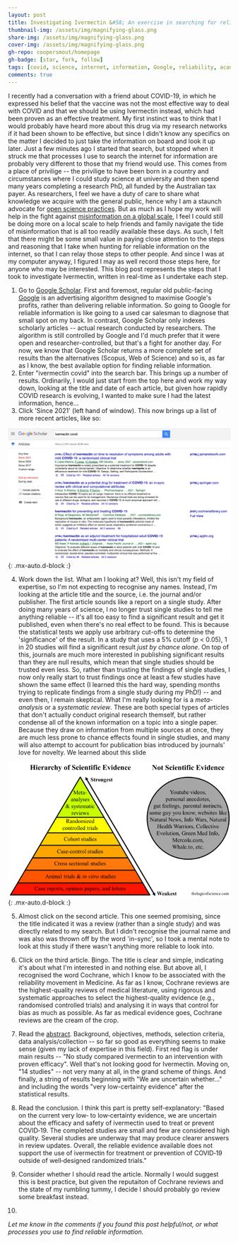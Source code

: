 ```yaml
---
layout: post
title: Investigating Ivermectin &#58; An exercise in searching for reliable information
thumbnail-img: /assets/img/magnifying-glass.png
share-img: /assets/img/magnifying-glass.png
cover-img: /assets/img/magnifying-glass.png
gh-repo: coopersmout/homepage
gh-badge: [star, fork, follow]
tags: [covid, science, internet, information, Google, reliability, academia]
comments: true
---
```


I recently had a conversation with a friend about COVID-19, in which he expressed his belief that the vaccine was not the most effective way to deal with COVID and that we should be using Ivermectin instead, which had been proven as an effective treatment. My first instinct was to think that I would probably have heard more about this drug via my research networks if it had been shown to be effective, but since I didn't know any specifics on the matter I decided to just take the information on board and look it up later. Just a few minutes ago I started that search, but stopped when it struck me that processes I use to search the internet for information are probably very different to those that my friend would use. This comes from a place of privilige -- the privilige to have been born in a country and circumstances where I could study science at university and then spend many years completing a research PhD, all funded by the Australian tax payer. As researchers, I feel we have a duty of care to share what knowledge we acquire with the general public, hence why I am a staunch advocate for [open science practices](https://coopersmout.com/openscience/). But as much as I hope my work will help in the fight against [misinformation on a global scale](https://coopersmout.com/2021-07-31-reliability-indices-for-the-internet/), I feel I could still be doing more on a local scale to help friends and family navigate the tide of misinformation that is all too readily available these days. As such, I felt that there might be some small value in paying close attention to the steps and reasoning that I take when hunting for reliable information on the internet, so that I can relay those steps to other people. And since I was at my computer anyway, I figured I may as well record those steps here, for anyone who may be interested. This blog post represents the steps that I took to investigate Ivermectin, written in real-time as I undertake each step. 

1. Go to [Google Scholar](https://scholar.google.com/). First and foremost, regular old public-facing [Google](https://www.google.com/) is an advertising algorithm designed to maximise Google's profits, rather than delivering reliable information. So going to Google for reliable information is like going to a used car salesman to diagnose that small spot on my back. In contrast, Google Scholar only indexes scholarly articles -- actual research conducted by researchers. The algorithm is still controlled by Google and I'd much prefer that it were open and researcher-controlled, but that's a fight for another day. For now, we know that Google Scholar returns a more complete set of results than the alternatives (Scopus, Web of Science) and so is, as far as I know, the best available option for finding reliable information.
2. Enter "ivermectin covid" into the search bar. This brings up a number of results. Ordinarily, I would just start from the top here and work my way down, looking at the title and date of each article, but given how rapidly COVID research is evolving, I wanted to make sure I had the latest information, hence...
3. Click 'Since 2021' (left hand of window). This now brings up a list of more recent articles, like so:

![Screenshot of my Ivermectin search](/assets/img/ivermectin-covid.png){: .mx-auto.d-block :}

4. Work down the list. What am I looking at? Well, this isn't my field of expertise, so I'm not expecting to recognise any names. Instead, I'm looking at the article title and the source, i.e. the journal and/or publisher. The first article sounds like a report on a single study. After doing many years of science, I no longer trust single studies to tell me anything reliable -- it's all too easy to find a significant result and get it published, even when there's no real effect to be found. This is because the statistical tests we apply use arbitrary cut-offs to determine the 'significance' of the result. In a study that uses a 5% cutoff (_p_ < 0.05), 1 in 20 studies will find a significant result _just by chance alone_. On top of this, journals are much more interested in publishing significant results than they are null results, which mean that single studies should be trusted even less. So, rather than trusting the findings of single studies, I now only really start to trust findings once at least a few studies have shown the same effect (I learned this the hard way, spending months trying to replicate findings from a single study during my PhD!) -- and even then, I remain skeptical. What I'm really looking for is a _meta-analysis_ or a _systematic review_. These are both special types of articles that don't actually conduct original research themself, but rather condense all of the known information on a topic into a single paper. Because they draw on information from multiple sources at once, they are much less prone to chance effects found in single studies, and many will also attempt to account for publication bias introduced by journals' love for novelty. We learned about this slide 

![The hierarchy of scientific evidence](/assets/img/hierarchy-of-evidence.png){: .mx-auto.d-block :}

5. Almost click on the second article. This one seemed promising, since the title indicated it was a review (rather than a single study) and was directly related to my search. But I didn't recognise the journal name and was also was thrown off by the word 'in-sync', so I took a mental note to look at this study if there wasn't anything more reliable to look into.

6. Click on the third article. Bingo. The title is clear and simple, indicating it's about what I'm interested in and nothing else. But above all, I recognised the word Cochrane, which I know to be associated with the reliability movement in Medicine. As far as I know, Cochrane reviews are the highest-quality reviews of medical literature, using rigorous and systematic approaches to select the highest-quality evidence (e.g., randomised controlled trials) and analysing it in ways that control for bias as much as possible. As far as medical evidence goes, Cochrane reviews are the cream of the crop.
7. Read the [abstract](https://doi.org/10.1002/14651858.CD015017.pub2). Background, objectives, methods, selection criteria, data analysis/collection -- so far so good as everything seems to make sense (given my lack of expertise in this field). First red flag is under main results -- "No study compared ivermectin to an intervention with proven efficacy". Well that's not looking good for Ivermectin. Moving on, "14 studies" -- not very many at all, in the grand scheme of things. And finally, a string of results beginning with "We are uncertain whether..." and including the words "very low-certainty evidence" after the statistical results.
8. Read the conclusion. I think this part is pretty self-explanatory:
"Based on the current very low‐ to low‐certainty evidence, we are uncertain about the efficacy and safety of ivermectin used to treat or prevent COVID‐19. The completed studies are small and few are considered high quality. Several studies are underway that may produce clearer answers in review updates. Overall, the reliable evidence available does not support the use of ivermectin for treatment or prevention of COVID‐19 outside of well‐designed randomized trials."
9. Consider whether I should read the article. Normally I would suggest this is best practice, but given the reputaiton of Cochrane reviews and the state of my rumbling tummy, I decide I should probably go review some breakfast instead.
10. 

_Let me know in the comments if you found this post helpful/not, or what processes you use to find reliable information._
